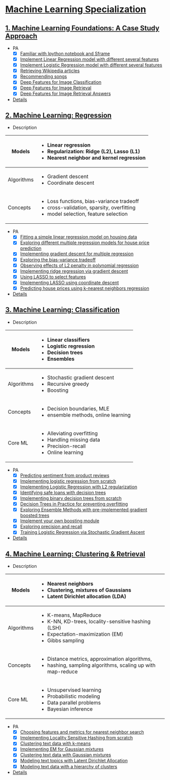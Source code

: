 # [Machine Learning Specialization](https://www.coursera.org/specializations/machine-learning)

## [1. Machine Learning Foundations: A Case Study Approach](https://www.coursera.org/learn/ml-foundations)
- PA
  - [x] [Familiar with Ipython notebook and Sframe](https://github.com/SSQ/Coursera-UW-Machine-Learning-Foundations-A-Case-Study-Approach/tree/master/Programming%20Assignment%201)
  - [x] [Implement Linear Regression model with different several features](https://github.com/SSQ/Coursera-UW-Machine-Learning-Foundations-A-Case-Study-Approach/tree/master/Programming%20Assignment%202)
  - [x] [Implement Logistic Regression model with different several features](https://github.com/SSQ/Coursera-UW-Machine-Learning-Foundations-A-Case-Study-Approach/tree/master/Programming%20Assignment%203)
  - [x] [Retrieving Wikipedia articles](https://github.com/SSQ/Coursera-UW-Machine-Learning-Foundations-A-Case-Study-Approach/tree/master/Week%204%20PA%201)
  - [x] [Recommending songs](https://github.com/SSQ/Coursera-UW-Machine-Learning-Foundations-A-Case-Study-Approach/tree/master/Week%205%20PA%201)
  - [x] [Deep Features for Image Classification](https://github.com/SSQ/Coursera-UW-Machine-Learning-Foundations-A-Case-Study-Approach/tree/master/Week%206%20PA%201)
  - [x] [Deep Features for Image Retrieval](https://github.com/SSQ/Coursera-UW-Machine-Learning-Foundations-A-Case-Study-Approach/tree/master/Week%206%20PA%202)
  - [x] [Deep Features for Image Retrieval Answers](https://github.com/SSQ/Coursera-UW-Machine-Learning-Foundations-A-Case-Study-Approach/tree/master/Week%206%20PA%203)

- [Details](https://github.com/SSQ/Coursera-UW-Machine-Learning-Foundations-A-Case-Study-Approach)
  
## [2. Machine Learning: Regression](https://www.coursera.org/learn/ml-regression)
- Description

Models | <ul><li>Linear regression</li><li>Regularization: Ridge (L2), Lasso (L1)</li><li>Nearest neighbor and kernel regression</li></ul>
--|:--
Algorithms | <ul><li>Gradient descent</li><li>Coordinate descent</li></ul>
Concepts | <ul><li>Loss functions, bias-variance tradeoff</li><li>cross-validation, sparsity, overfitting</li><li>model selection, feature selection</li></ul>

- PA
  - [x] [Fitting a simple linear regression model on housing data](https://github.com/SSQ/Coursera-UW-Machine-Learning-Regression/tree/master/Programming%20Assignment%201)
  - [x] [Exploring different multiple regression models for house price prediction](https://github.com/SSQ/Coursera-UW-Machine-Learning-Regression/tree/master/Programming%20Assignment%202)
  - [x] [Implementing gradient descent for multiple regression](https://github.com/SSQ/Coursera-UW-Machine-Learning-Regression/tree/master/Programming%20Assignment%203)
  - [x] [Exploring the bias-variance tradeoff](https://github.com/SSQ/Coursera-UW-Machine-Learning-Regression/tree/master/Programming%20Assignment%204)
  - [x] [Observing effects of L2 penalty in polynomial regression](https://github.com/SSQ/Coursera-UW-Machine-Learning-Regression/tree/master/Programming%20Assignment%205)
  - [x] [Implementing ridge regression via gradient descent](https://github.com/SSQ/Coursera-UW-Machine-Learning-Regression/tree/master/Programming%20Assignment%206)
  - [x] [Using LASSO to select features](https://github.com/SSQ/Coursera-UW-Machine-Learning-Regression/tree/master/Programming%20Assignment%207)
  - [x] [Implementing LASSO using coordinate descent](https://github.com/SSQ/Coursera-UW-Machine-Learning-Regression/tree/master/Programming%20Assignment%208)
  - [x] [Predicting house prices using k-nearest neighbors regression](https://github.com/SSQ/Coursera-UW-Machine-Learning-Regression/tree/master/Week%206%20PA%201)
  
- [Details](https://github.com/SSQ/Coursera-UW-Machine-Learning-Regression)
  
## [3. Machine Learning: Classification](https://www.coursera.org/learn/ml-classification)
- Description

Models | <ul><li>Linear classifiers</li><li>Logistic regression</li><li>Decision trees</li><li>Ensembles</li></ul>
--|:--
Algorithms | <ul><li>Stochastic gradient descent</li><li>Recursive greedy</li><li>Boosting</li></ul>
Concepts | <ul><li>Decision boundaries, MLE</li><li>ensemble methods, online learning</li></ul>
Core ML | <ul><li>Alleviating overfitting</li><li>Handling missing data</li><li>Precision-recall</li><li>Online learning</li></ul>

- PA
  - [x] [Predicting sentiment from product reviews](https://github.com/SSQ/Coursera-UW-Machine-Learning-Classification/tree/master/Programming%20Assignment%201)
  - [x] [Implementing logistic regression from scratch](https://github.com/SSQ/Coursera-UW-Machine-Learning-Classification/tree/master/Programming%20Assignment%202)  
  - [x] [Implementing Logistic Regression with L2 regularization](https://github.com/SSQ/Coursera-UW-Machine-Learning-Classification/tree/master/Programming%20Assignment%203)
  - [x] [Identifying safe loans with decision trees](https://github.com/SSQ/Coursera-UW-Machine-Learning-Classification/tree/master/Programming%20Assignment%204)
  - [x] [Implementing binary decision trees from scratch](https://github.com/SSQ/Coursera-UW-Machine-Learning-Classification/tree/master/Programming%20Assignment%205)
  - [x] [Decision Trees in Practice for preventing overfitting](https://github.com/SSQ/Coursera-UW-Machine-Learning-Classification/tree/master/Programming%20Assignment%206) 
  - [x] [Exploring Ensemble Methods with pre-implemented gradient boosted trees](https://github.com/SSQ/Coursera-UW-Machine-Learning-Classification/tree/master/Week%205%20PA%201)
  - [x] [Implement your own boosting module](https://github.com/SSQ/Coursera-UW-Machine-Learning-Classification/tree/master/Week%205%20PA%202)
  - [x] [Exploring precision and recall](https://github.com/SSQ/Coursera-UW-Machine-Learning-Classification/tree/master/Week%206%20PA%201)
  - [x] [Training Logistic Regression via Stochastic Gradient Ascent](https://github.com/SSQ/Coursera-UW-Machine-Learning-Classification/tree/master/Week%207%20PA%201)
    
- [Details](https://github.com/SSQ/Coursera-UW-Machine-Learning-Classification)
  
## [4. Machine Learning: Clustering & Retrieval](https://www.coursera.org/learn/ml-clustering-and-retrieval)
- Description

Models | <ul><li>Nearest neighbors</li><li>Clustering, mixtures of Gaussians</li><li>Latent Dirichlet allocation (LDA)</li></ul>
--|:--
Algorithms | <ul><li>K-means, MapReduce</li><li>K-NN, KD-trees, locality-sensitive hashing (LSH)</li><li>Expectation-maximization (EM)</li><li>Gibbs sampling</li></ul>
Concepts | <ul><li>Distance metrics, approximation algorithms,</li><li>hashing, sampling algorithms, scaling up with map-reduce</li></ul>
Core ML | <ul><li>Unsupervised learning</li><li>Probabilistic modeling</li><li>Data parallel problems</li><li>Bayesian inference</li></ul>

- PA
  - [x] [Choosing features and metrics for nearest neighbor search](https://github.com/SSQ/Coursera-UW-Machine-Learning-Clustering-Retrieval/tree/master/Week%201%20PA%201)
  - [x] [Implementing Locality Sensitive Hashing from scratch](https://github.com/SSQ/Coursera-UW-Machine-Learning-Clustering-Retrieval/tree/master/Week%201%20PA%202)
  - [x] [Clustering text data with k-means](https://github.com/SSQ/Coursera-UW-Machine-Learning-Clustering-Retrieval/tree/master/Week%203%20PA%201)
  - [x] [Implementing EM for Gaussian mixtures](https://github.com/SSQ/Coursera-UW-Machine-Learning-Clustering-Retrieval/tree/master/Week%204%20PA%201)
  - [x] [Clustering text data with Gaussian mixtures](https://github.com/SSQ/Coursera-UW-Machine-Learning-Clustering-Retrieval/tree/master/Week%204%20PA%202)
  - [x] [Modeling text topics with Latent Dirichlet Allocation](https://github.com/SSQ/Coursera-UW-Machine-Learning-Clustering-Retrieval/tree/master/Week%205%20PA%201)
  - [x] [Modeling text data with a hierarchy of clusters](https://github.com/SSQ/Coursera-UW-Machine-Learning-Clustering-Retrieval/tree/master/Week%206%20PA%201)

- [Details](https://github.com/SSQ/Coursera-UW-Machine-Learning-Clustering-Retrieval)
